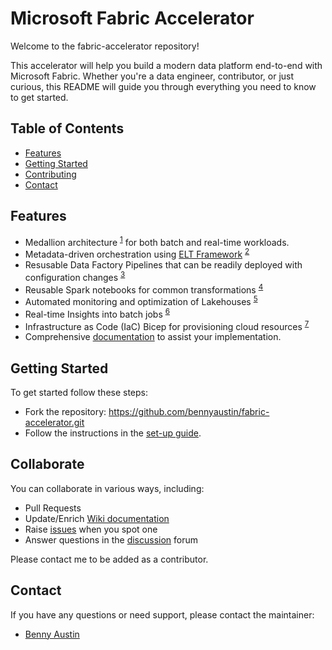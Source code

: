 # Microsoft Fabric Accelerator
Welcome to the fabric-accelerator repository!

This accelerator will help you build a modern data platform end-to-end with Microsoft Fabric. Whether you're a data engineer, contributor, or just curious, this README will guide you through everything you need to know to get started.

## Table of Contents
- [Features](#features)
- [Getting Started](#getting-started)
- [Contributing](#contributing)
- [Contact](#contact)

## Features
- Medallion architecture <sup>[1](https://github.com/bennyaustin/fabric-accelerator/wiki/02-Architecture)</sup> for both batch and real-time workloads.
- Metadata-driven orchestration using [ELT Framework](https://github.com/bennyaustin/elt-framework) <sup>[2](https://github.com/bennyaustin/fabric-accelerator/wiki/03-Metadata%E2%80%90driven-Orchestration)</sup> 
- Resusable Data Factory Pipelines that can be readily deployed with configuration changes <sup>[3](https://github.com/bennyaustin/fabric-accelerator/wiki/04-Reusable-Data-Factory-Pipelines)</sup>
- Reusable Spark notebooks for common transformations <sup>[4](https://github.com/bennyaustin/fabric-accelerator/wiki/05-Reusable-Spark-Notebooks)</sup>
- Automated monitoring and optimization of Lakehouses <sup>[5](https://github.com/bennyaustin/fabric-accelerator/wiki/06-Lakehouse-Optimizations)</sup>
- Real-time Insights into batch jobs <sup>[6](https://github.com/bennyaustin/fabric-accelerator/wiki/08-ELT-Insights)</sup>
- Infrastructure as Code (IaC) Bicep for provisioning cloud resources <sup>[7](https://github.com/bennyaustin/fabric-accelerator/wiki/07-IaC-Bicep)</sup>
- Comprehensive [documentation](https://github.com/bennyaustin/fabric-accelerator/wiki) to assist your implementation.

## Getting Started
To get started follow these steps:
- Fork the repository: https://github.com/bennyaustin/fabric-accelerator.git
- Follow the instructions in the [set-up guide](https://github.com/bennyaustin/fabric-accelerator/wiki/01-Set%E2%80%90up).


## Collaborate
You can collaborate in various ways, including:
- Pull Requests
- Update/Enrich [Wiki documentation](https://github.com/bennyaustin/fabric-accelerator/wiki)
- Raise [issues](https://github.com/bennyaustin/fabric-accelerator/issues) when you spot one
- Answer questions in the [discussion](https://github.com/bennyaustin/fabric-accelerator/discussions) forum

Please contact me to be added as a contributor.

## Contact
If you have any questions or need support, please contact the maintainer:
- [Benny Austin](https://github.com/bennyaustin)
